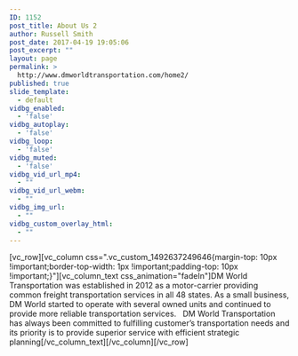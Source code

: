```yaml
---
ID: 1152
post_title: About Us 2
author: Russell Smith
post_date: 2017-04-19 19:05:06
post_excerpt: ""
layout: page
permalink: >
  http://www.dmworldtransportation.com/home2/
published: true
slide_template:
  - default
vidbg_enabled:
  - 'false'
vidbg_autoplay:
  - 'false'
vidbg_loop:
  - 'false'
vidbg_muted:
  - 'false'
vidbg_vid_url_mp4:
  - ""
vidbg_vid_url_webm:
  - ""
vidbg_img_url:
  - ""
vidbg_custom_overlay_html:
  - ""
---
```

[vc_row][vc_column css=".vc_custom_1492637249646{margin-top: 10px !important;border-top-width: 1px !important;padding-top: 10px !important;}"][vc_column_text css_animation="fadeIn"]DM World Transportation was established in 2012 as a motor-carrier providing common freight transportation services in all 48 states. As a small business, DM World started to operate with several owned units and continued to provide more reliable transportation services.   DM World Transportation has always been committed to fulfilling customer’s transportation needs and its priority is to provide superior service with efficient strategic planning[/vc_column_text][/vc_column][/vc_row]